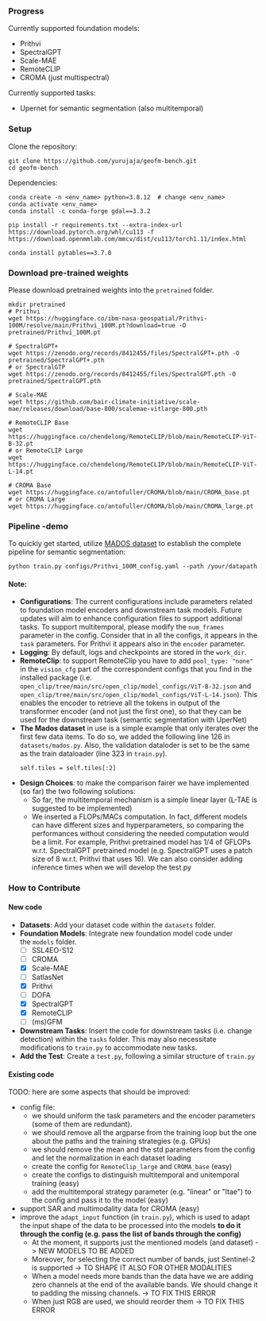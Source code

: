 
### Progress
Currently supported foundation models:
- Prithvi
- SpectralGPT
- Scale-MAE
- RemoteCLIP 
- CROMA (just multispectral)

Currently supported tasks:
- Upernet for semantic segmentation (also multitemporal)

### Setup
Clone the repository:
```
git clone https://github.com/yurujaja/geofm-bench.git
cd geofm-bench
```
Dependencies:
```
conda create -n <env_name> python=3.8.12  # change <env_name> 
conda activate <env_name> 
conda install -c conda-forge gdal==3.3.2 

pip install -r requirements.txt --extra-index-url https://download.pytorch.org/whl/cu113 -f https://download.openmmlab.com/mmcv/dist/cu113/torch1.11/index.html

conda install pytables==3.7.0
```
### Download pre-trained weights
Please download pretrained weights into the `pretrained` folder.
```
mkdir pretrained
# Prithvi
wget https://huggingface.co/ibm-nasa-geospatial/Prithvi-100M/resolve/main/Prithvi_100M.pt?download=true -O pretrained/Prithvi_100M.pt

# SpectralGPT+ 
wget https://zenodo.org/records/8412455/files/SpectralGPT+.pth -O pretrained/SpectralGPT+.pth
# or SpectralGTP
wget https://zenodo.org/records/8412455/files/SpectralGPT.pth -O pretrained/SpectralGPT.pth

# Scale-MAE
wget https://github.com/bair-climate-initiative/scale-mae/releases/download/base-800/scalemae-vitlarge-800.pth

# RemoteCLIP Base
wget https://huggingface.co/chendelong/RemoteCLIP/blob/main/RemoteCLIP-ViT-B-32.pt
# or RemoteCLIP Large
wget https://huggingface.co/chendelong/RemoteCLIP/blob/main/RemoteCLIP-ViT-L-14.pt

# CROMA Base
wget https://huggingface.co/antofuller/CROMA/blob/main/CROMA_base.pt
# or CROMA Large
wget https://huggingface.co/antofuller/CROMA/blob/main/CROMA_large.pt
```

### Pipeline -demo
To quickly get started, utilize [MADOS dataset](https://zenodo.org/records/10664073) to establish the complete pipeline for semantic segmentation:
```
python train.py configs/Prithvi_100M_config.yaml --path /your/datapath
```
#### Note:
- **Configurations**: The current configurations include parameters related to foundation model encoders and downstream task models. Future updates will aim to enhance configuration files to support additional tasks. To support multitemporal, please modify the `num_frames` parameter in the config. Consider that in all the configs, it appears in the `task` parameters. For Prithvi it appears also in the `encoder` parameter.
- **Logging**: By default, logs and checkpoints are stored in the `work_dir`.
- **RemoteClip**: to support RemoteClip you have to add `pool_type: "none"` in the `vision_cfg` part of the correspondent configs that you find in the installed package (i.e. `open_clip/tree/main/src/open_clip/model_configs/ViT-B-32.json` and `open_clip/tree/main/src/open_clip/model_configs/ViT-L-14.json`). This enables the encoder to retrieve all the tokens in output of the transformer encoder (and not just the first one), so that they can be used for the downstream task (semantic segmentation with UperNet)
- **The Mados dataset** in use is a simple example that only iterates over the first few data items. To do so, we added the following line 126 in `datasets/mados.py`. Also, the validation dataloder is set to be the same as the train dataloader (line 323 in `train.py`).
    ```
    self.tiles = self.tiles[:2]
    ```
- **Design Choices**: to make the comparison fairer we have implemented (so far) the two following solutions: 
    - So far, the multitemporal mechanism is a simple linear layer (L-TAE is suggested to be implemented)
    - We inserted a FLOPs/MACs computation. In fact, different models can have different sizes and hyperparameters, so comparing the performances without considering the needed computation would be a limit. For example, Prithvi pretrained model has 1/4 of GFLOPs w.r.t. SpectralGPT pretrained model (e.g. SpectralGPT uses a patch size of 8 w.r.t. Prithvi that uses 16). We can also consider adding inference times when we will develop the test.py
    
###  How to Contribute

#### New code
- **Datasets**: Add your dataset code within the `datasets` folder.
- **Foundation Models**: Integrate new foundation model code under the `models` folder.
  - [ ] SSL4EO-S12
  - [ ] CROMA
  - [X] Scale-MAE
  - [ ] SatlasNet
  - [X] Prithvi
  - [ ] DOFA
  - [X] SpectralGPT
  - [X] RemoteCLIP
  - [ ] (ms)GFM
- **Downstream Tasks**: Insert the code for downstream tasks (i.e. change detection) within the `tasks` folder. This may also necessitate modifications to `train.py` to accommodate new tasks.
- **Add the Test**: Create a `test.py`, following a similar structure of `train.py`

#### Existing code

TODO: here are some aspects that should be improved:
- config file: 
    - we should uniform the task parameters and the encoder parameters (some of them are redundant). 
    - we should remove all the argparse from the training loop but the one about the paths and the training strategies (e.g. GPUs)
    - we should remove the mean and the std parameters from the config and let the normalization in each dataset loading
    - create the config for `RemoteClip_large` and `CROMA_base` (easy)
    - create the configs to distinguish multitemporal and unitemporal training (easy)
    - add the multitemporal strategy parameter (e.g. "linear" or "ltae") to the config and pass it to the model (easy)
- support SAR and multimodality data for CROMA (easy)
- improve the `adapt_input` function (in `train.py`), which is used to adapt the input shape of the data to be processed into the models **to do it through the config (e.g. pass the list of bands through the config)** 
    - At the moment, it supports just the mentioned models (and dataset) -> NEW MODELS TO BE ADDED
    - Moreover, for selecting the correct number of bands, just Sentinel-2 is supported -> TO SHAPE IT ALSO FOR OTHER MODALITIES
    - When a model needs more bands than the data have we are adding zero channels at the end of the available bands. We should change it to padding the missing channels. -> TO FIX THIS ERROR
    - When just RGB are used, we should reorder them -> TO FIX THIS ERROR

